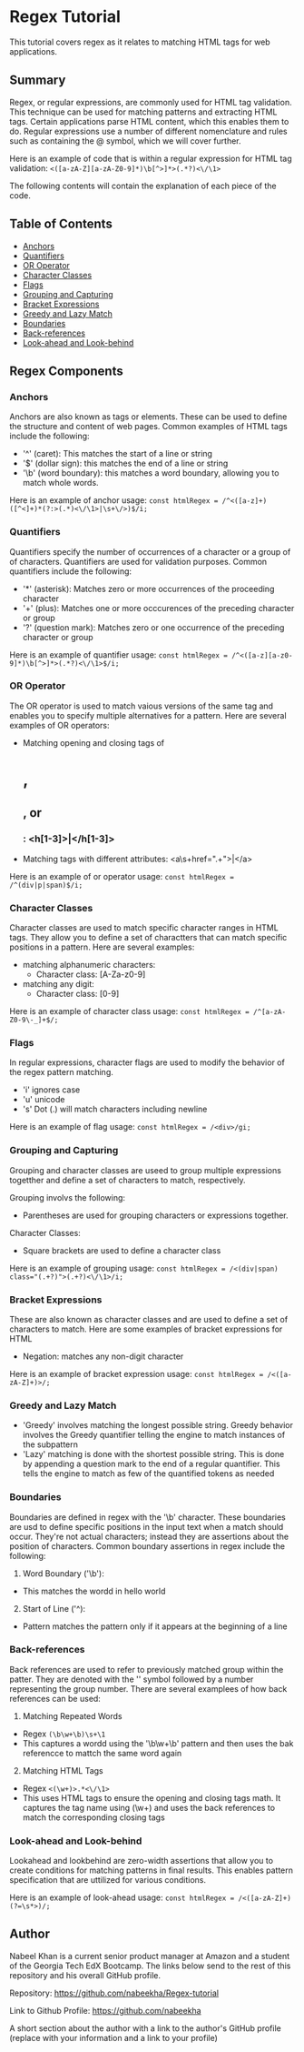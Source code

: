 # Regex Tutorial

This tutorial covers regex as it relates to matching HTML tags for web applications. 

## Summary

Regex, or regular expressions, are commonly used for HTML tag validation. This technique can be used for matching patterns and extracting HTML tags. Certain applications parse HTML content, which this enables them to do. Regular expressions use a number of different nomenclature and rules such as containing the @ symbol, which we will cover further.

Here is an example of code that is within a regular expression for HTML tag validation: 
`<([a-zA-Z][a-zA-Z0-9]*)\b[^>]*>(.*?)<\/\1>`

The following contents will contain the explanation of each piece of the code. 

## Table of Contents

- [Anchors](#anchors)
- [Quantifiers](#quantifiers)
- [OR Operator](#or-operator)
- [Character Classes](#character-classes)
- [Flags](#flags)
- [Grouping and Capturing](#grouping-and-capturing)
- [Bracket Expressions](#bracket-expressions)
- [Greedy and Lazy Match](#greedy-and-lazy-match)
- [Boundaries](#boundaries)
- [Back-references](#back-references)
- [Look-ahead and Look-behind](#look-ahead-and-look-behind)

## Regex Components

### Anchors
Anchors are also known as tags or elements. These can be used to define the structure and content of web pages. Common examples of HTML tags include the following: 

- '^' (caret): This matches the start of a line or string
- '$' (dollar sign): this matches the end of a line or string
- '\b' (word boundary): this matches a word boundary, allowing you to match whole words.

Here is an example of anchor usage:
`const htmlRegex = /^<([a-z]+)([^<]+)*(?:>(.*)<\/\1>|\s+\/>)$/i;`


### Quantifiers
Quantifiers specify the number of occurrences of a character or a group of of characters. Quantifiers are used for validation purposes. Common quantifiers include the following:
- '*' (asterisk): Matches zero or more occurrences of the proceeding character
- '+' (plus): Matches one or more occcurences of the preceding character or group
- '?' (question mark): Matches zero or one occurrence of the preceding character or group

Here is an example of quantifier usage:
`const htmlRegex = /^<([a-z][a-z0-9]*)\b[^>]*>(.*?)<\/\1>$/i;`

### OR Operator
The OR operator is used to match vaious versions of the same tag and enables you to specify multiple alternatives for a pattern. Here are several examples of OR operators:
- Matching opening and closing tags of <h1>, <h2>, or <h3>: <h[1-3]>|<\/h[1-3]>
- Matching tags with different attributes: <a\s+href=".+">|<\/a>

Here is an example of or operator usage:
`const htmlRegex = /^(div|p|span)$/i;`

### Character Classes
Character classes are used to match specific character ranges in HTML tags. They allow you to define a set of charactters that can match specific positions in a pattern. Here are several examples: 
- matching alphanumeric characters:
    - Character class: [A-Za-z0-9]
- matching any digit:
    - Character class: [0-9]

Here is an example of character class usage:
`const htmlRegex = /^[a-zA-Z0-9\-_]+$/;`

### Flags
In regular expressions, character flags are used to modify the behavior of the regex pattern matching.
- 'i' ignores case
- 'u' unicode
- 's' Dot (.) will match characters including newline

Here is an example of flag usage:
`const htmlRegex = /<div>/gi;`

### Grouping and Capturing
Grouping and character classes are useed to group multiple expressions togetther and define a set of characters to match, respectively. 

Grouping involvs the following:
- Parentheses are used for grouping characters or expressions together.

Character Classes:
- Square brackets are used to define a character class

Here is an example of grouping usage:
`const htmlRegex = /<(div|span) class="(.+?)">(.+?)<\/\1>/i;`

### Bracket Expressions
These are also known as character classes and are used to define a set of characters to match. Here are some examples of bracket expressions for HTML
- Negation: matches any non-digit character

Here is an example of bracket expression usage:
`const htmlRegex = /<([a-zA-Z]+)>/;`

### Greedy and Lazy Match
- 'Greedy' involves matching the longest possible string. Greedy behavior involves the Greedy quantifier telling the engine to match instances of the subpattern
- 'Lazy' matching is done with the shortest possible string. This is done by appending a question mark to the end of a regular quantifier. This tells the engine to match as few of the quantified tokens as needed

### Boundaries
Boundaries are defined in regex with the '\b' character. These boundaries are usd to define specific positions in the input text when a match should occur. They're not actual characters; instead they are assertions about the position of characters.
Common boundary assertions in regex include the following:
1. Word Boundary ('\b'):
- This matches the wordd in hello world
2. Start of Line ('^):
- Pattern matches the pattern only if it appears at the beginning of a line

### Back-references
Back references are used to refer to previously matched group within the patter. They are denoted with the '\' symbol followed by a number representing the group number. There are several examplees of how back references can be used:
1. Matching Repeated Words
- Regex `(\b\w+\b)\s+\1`
- This captures a wordd using the '\b\w+\b' pattern and then uses the bak referencce to mattch the same word again
2. Matching HTML Tags
- Regex `<(\w+)>.*<\/\1>`
- This uses HTML tags to ensure the opening and closing tags math. It captures the tag name using (\w+) and uses the back references to match the corresponding closing tags

### Look-ahead and Look-behind
Lookahead and lookbehind are zero-width assertions that allow you to create conditions for matching patterns in final results. This enables pattern specification that are uttilized for various conditions.

Here is an example of look-ahead usage:
`const htmlRegex = /<([a-zA-Z]+)(?=\s*>)/;`

## Author

Nabeel Khan is a current senior product manager at Amazon and a student of the Georgia Tech EdX Bootcamp. The links below send to the rest of this repository and his overall GitHub profile.

Repository: 
https://github.com/nabeekha/Regex-tutorial 

Link to Github Profile:
https://github.com/nabeekha 

A short section about the author with a link to the author's GitHub profile (replace with your information and a link to your profile)

